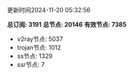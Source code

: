 更新时间2024-11-20 05:32:56

**总订阅: 3191**
**总节点: 20146**
**有效节点: 7385**
- v2ray节点: 5037
- trojan节点: 1012
- ss节点: 1329
- ssr节点: 7
